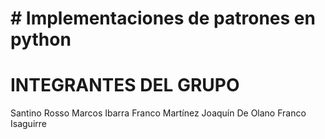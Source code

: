 # # Implementaciones de patrones en python 

# INTEGRANTES DEL GRUPO
Santino Rosso
Marcos Ibarra
Franco Martínez
Joaquín De Olano
Franco Isaguirre
